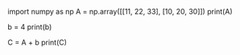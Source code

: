 import numpy as np
A = np.array([[11, 22, 33], [10, 20, 30]])
print(A)

b = 4
print(b)

C = A + b
print(C)
